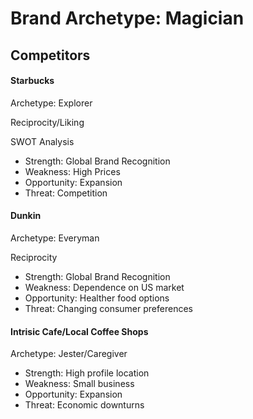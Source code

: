 <h1>Brand Archetype: Magician</h1>

<h2>Competitors</h2>
<h4>Starbucks</h4>
<p>Archetype: Explorer</p>
<p>Reciprocity/Liking</p>
<p>SWOT Analysis</p>
<ul>
    <li>Strength: Global Brand Recognition</li>
    <li>Weakness: High Prices</li>
    <li>Opportunity: Expansion</li>
    <li>Threat: Competition</li>
</ul>

<h4>Dunkin</h4>
<p>Archetype: Everyman</p>
<p>Reciprocity</p>
<ul>
    <li>Strength: Global Brand Recognition</li>
    <li>Weakness: Dependence on US market</li>
    <li>Opportunity: Healther food options</li>
    <li>Threat: Changing consumer preferences</li>
</ul>

<h4>Intrisic Cafe/Local Coffee Shops</h4>
<p>Archetype: Jester/Caregiver</p>
<ul>
    <li>Strength: High profile location</li>
    <li>Weakness: Small business</li>
    <li>Opportunity: Expansion</li>
    <li>Threat: Economic downturns</li>
</ul>